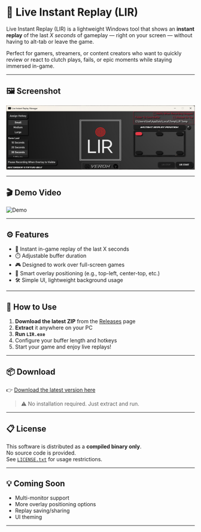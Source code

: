 # 🎥 Live Instant Replay (LIR)

Live Instant Replay (LIR) is a lightweight Windows tool that shows an **instant replay** of the last *X seconds* of gameplay — right on your screen — without having to alt-tab or leave the game.

Perfect for gamers, streamers, or content creators who want to quickly review or react to clutch plays, fails, or epic moments while staying immersed in-game.

---

## 🖼️ Screenshot

![Screenshot](./Demo/screenshot.png)

---

## 🎬 Demo Video

![Demo](./Demo/demoGIF.gif)

---

## ⚙️ Features

- 🔁 Instant in-game replay of the last X seconds
- ⏱️ Adjustable buffer duration
- 🎮 Designed to work over full-screen games
- 🧠 Smart overlay positioning (e.g., top-left, center-top, etc.)
- 🛠️ Simple UI, lightweight background usage

---

## 🚀 How to Use

1. **Download the latest ZIP** from the [Releases](https://github.com/your-username/LIR/releases) page
2. **Extract** it anywhere on your PC
3. **Run `LIR.exe`**
4. Configure your buffer length and hotkeys
5. Start your game and enjoy live replays!

---

## 📦 Download

👉 [Download the latest version here](https://github.com/XVERON911/Live_Instant_Replay/releases/latest)

> ⚠️ No installation required. Just extract and run.

---

## 📋 License

This software is distributed as a **compiled binary only**.  
No source code is provided.  
See [`LICENSE.txt`](./LICENSE.txt) for usage restrictions.

---

## 💡 Coming Soon

- Multi-monitor support
- More overlay positioning options
- Replay saving/sharing
- UI theming

---

